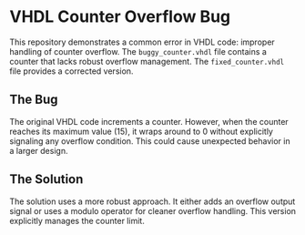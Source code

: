 # VHDL Counter Overflow Bug
This repository demonstrates a common error in VHDL code: improper handling of counter overflow.  The `buggy_counter.vhdl` file contains a counter that lacks robust overflow management.  The `fixed_counter.vhdl` file provides a corrected version.

## The Bug
The original VHDL code increments a counter. However, when the counter reaches its maximum value (15), it wraps around to 0 without explicitly signaling any overflow condition.  This could cause unexpected behavior in a larger design.

## The Solution
The solution uses a more robust approach.  It either adds an overflow output signal or uses a modulo operator for cleaner overflow handling. This version explicitly manages the counter limit.